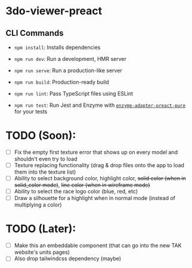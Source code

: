 # 3do-viewer-preact

## CLI Commands

- `npm install`: Installs dependencies

- `npm run dev`: Run a development, HMR server

- `npm run serve`: Run a production-like server

- `npm run build`: Production-ready build

- `npm run lint`: Pass TypeScript files using ESLint

- `npm run test`: Run Jest and Enzyme with
  [`enzyme-adapter-preact-pure`](https://github.com/preactjs/enzyme-adapter-preact-pure) for
  your tests

# TODO (Soon):

- [ ] Fix the empty first texture error that shows up on every model and shouldn't even try to load
- [ ] Texture replacing functionality (drag & drop files onto the app to load them into the texture list)
- [ ] Ability to select background color, highlight color, ~~solid color (when in solid_color mode)~~, ~~line color (when in wireframe mode)~~
- [ ] Ability to select the race logo color (blue, red, etc)
- [ ] Draw a silhouette for a highlight when in normal mode (instead of multiplying a color)

# TODO (Later):

- [ ] Make this an embeddable component (that can go into the new TAK website's units pages)
- [ ] Also drop tailwindcss dependency (maybe)
